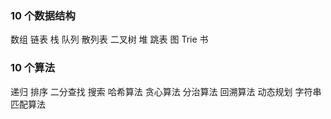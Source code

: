 ### 10 个数据结构

数组
链表
栈
队列
散列表
二叉树
堆
跳表
图
Trie 书

### 10 个算法

递归
排序
二分查找
搜索
哈希算法
贪心算法
分治算法
回溯算法
动态规划
字符串匹配算法
